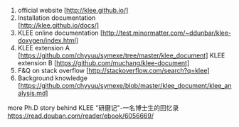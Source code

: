 1. official website
	[http://klee.github.io/]
2. Installation documentation  
	[http://klee.github.io/docs/]
3. KLEE online documentation 
	[http://test.minormatter.com/~ddunbar/klee-doxygen/index.html]
4. KLEE extension A 
	[https://github.com/chyyuu/symexe/tree/master/klee_document]
   KLEE extension B 
	[https://github.com/muchang/klee-document]
5. F&Q on stack overflow 
	[http://stackoverflow.com/search?q=klee]
6. Background knowledge 
	[https://github.com/chyyuu/symexe/blob/master/klee_document/klee_analysis.md]
	
more
Ph.D story behind KLEE "研磨记"-一名博士生的回忆录
https://read.douban.com/reader/ebook/6056669/
